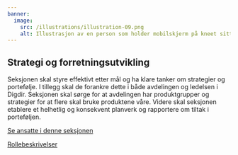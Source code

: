 ```yaml
---
banner:
  image:
    src: /illustrations/illustration-09.png
    alt: Illustrasjon av en person som holder mobilskjerm på kneet sitt
---
```


## Strategi og forretningsutvikling

Seksjonen skal styre effektivt etter mål og ha klare tanker om strategier og portefølje. I tillegg skal de forankre dette i både avdelingen og ledelsen i Digdir. Seksjonen skal sørge for at avdelingen har produktgrupper og strategier for at flere skal bruke produktene våre. Videre skal seksjonen etablere et helhetlig og konsekvent planverk og rapportere om tiltak i porteføljen.

[Se ansatte i denne seksjonen](https://digdir.sharepoint.com/SitePages/Brukeropple.aspx)

[Rollebeskrivelser](https://digdir.sharepoint.com/:f:/r/sites/DigdirDGT/Delte%20dokumenter/Rollebeskrivelser,%20nye,%20Arbeidsomr%C3%A5de/Rollebeskrivelser%20BOD?csf=1&web=1&e=1ITt9x)
